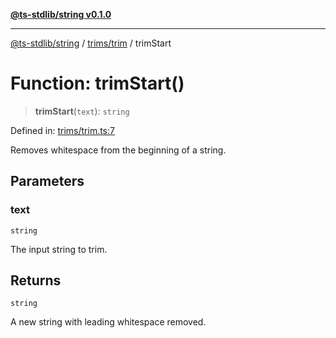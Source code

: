 [**@ts-stdlib/string v0.1.0**](../../../README.md)

***

[@ts-stdlib/string](../../../README.md) / [trims/trim](../README.md) / trimStart

# Function: trimStart()

> **trimStart**(`text`): `string`

Defined in: [trims/trim.ts:7](https://github.com/gabaudette/ts-stdlib/blob/5164f234b9a04fc1f1f671b028e4805f98b56ab3/packages/string/src/trims/trim.ts#L7)

Removes whitespace from the beginning of a string.

## Parameters

### text

`string`

The input string to trim.

## Returns

`string`

A new string with leading whitespace removed.
